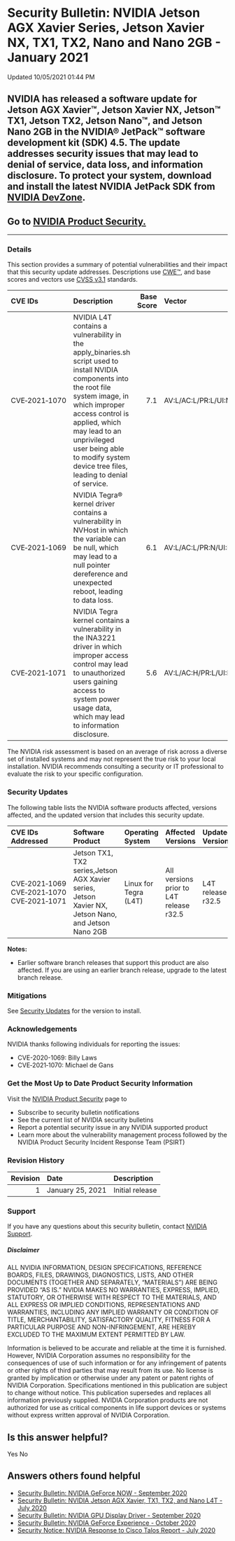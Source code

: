 

Security Bulletin: NVIDIA Jetson AGX Xavier Series, Jetson Xavier NX, TX1, TX2, Nano and Nano 2GB - January 2021
================================================================================================================




 Updated 10/05/2021 01:44 PM



NVIDIA has released a software update for Jetson AGX Xavier™, Jetson Xavier NX, Jetson™ TX1, Jetson TX2, Jetson Nano™, and Jetson Nano 2GB in the NVIDIA® JetPack™ software development kit (SDK) 4.5. The update addresses security issues that may lead to denial of service, data loss, and information disclosure. To protect your system, download and install the latest NVIDIA JetPack SDK from [NVIDIA DevZone](https://developer.nvidia.com/embedded/downloads).
-------------------------------------------------------------------------------------------------------------------------------------------------------------------------------------------------------------------------------------------------------------------------------------------------------------------------------------------------------------------------------------------------------------------------------------------------------------------------


Go to [NVIDIA Product Security.](https://www.nvidia.com/security/)
------------------------------------------------------------------

 



---




### Details


This section provides a summary of potential vulnerabilities and their impact that this security update addresses. Descriptions use [CWE™](https://cwe.mitre.org/), and base scores and vectors use [CVSS v3.1](https://www.first.org/cvss/v3.1/user-guide) standards.


| CVE IDs | Description | Base Score | Vector |
|:--------------|:--------------------------------------------------------------------------------------------------------------------------------------------------------------------------------------------------------------------------------------------------------------------------------------------------------|-------------:|:------------------------------------|
| CVE‑2021‑1070 | NVIDIA L4T contains a vulnerability in the apply\_binaries.sh script used to install NVIDIA components into the root file system image, in which improper access control is applied, which may lead to an unprivileged user being able to modify system device tree files, leading to denial of service. | 7.1 | AV:L/AC:L/PR:L/UI:N/S:U/C:N/I:H/A:H |
| CVE‑2021‑1069 | NVIDIA Tegra® kernel driver contains a vulnerability in NVHost in which the variable can be null, which may lead to a null pointer dereference and unexpected reboot, leading to data loss. | 6.1 | AV:L/AC:L/PR:N/UI:N/S:U/C:N/I:L/A:H |
| CVE‑2021‑1071 | NVIDIA Tegra kernel contains a vulnerability in the INA3221 driver in which improper access control may lead to unauthorized users gaining access to system power usage data, which may lead to information disclosure. | 5.6 | AV:L/AC:H/PR:L/UI:N/S:C/C:H/I:N/A:N |
The NVIDIA risk assessment is based on an average of risk across a diverse set of installed systems and may not represent the true risk to your local installation. NVIDIA recommends consulting a security or IT professional to evaluate the risk to your specific configuration.


### Security Updates


The following table lists the NVIDIA software products affected, versions affected, and the updated version that includes this security update.


| CVE IDs Addressed | Software Product | Operating System | Affected Versions | Updated Version |
|:------------------------------------------|:----------------------------------------------------------------------------------------------------|:----------------------|:----------------------------------------|:------------------|
| CVE‑2021‑1069 CVE‑2021‑1070 CVE‑2021‑1071 | Jetson TX1, TX2 series,Jetson AGX Xavier series, Jetson Xavier NX, Jetson Nano, and Jetson Nano 2GB | Linux for Tegra (L4T) | All versions prior to L4T release r32.5 | L4T release r32.5 |
**Notes:**


* Earlier software branch releases that support this product are also affected. If you are using an earlier branch release, upgrade to the latest branch release.


### Mitigations


See [Security Updates](#security-updates) for the version to install.


### Acknowledgements


NVIDIA thanks following individuals for reporting the issues:


* CVE-2020-1069: Billy Laws
* CVE‑2021‑1070: Michael de Gans


### Get the Most Up to Date Product Security Information


Visit the [NVIDIA Product Security](https://www.nvidia.com/security) page to


* Subscribe to security bulletin notifications
* See the current list of NVIDIA security bulletins
* Report a potential security issue in any NVIDIA supported product
* Learn more about the vulnerability management process followed by the NVIDIA Product Security Incident Response Team (PSIRT)


### Revision History


| Revision | Date | Description |
|-----------:|:-----------------|:----------------|
| 1 | January 25, 2021 | Initial release |
### Support


If you have any questions about this security bulletin, contact [NVIDIA Support](https://www.nvidia.com/object/support.html).


##### Disclaimer


ALL NVIDIA INFORMATION, DESIGN SPECIFICATIONS, REFERENCE BOARDS, FILES, DRAWINGS, DIAGNOSTICS, LISTS, AND OTHER DOCUMENTS (TOGETHER AND SEPARATELY, “MATERIALS”) ARE BEING PROVIDED “AS IS.” NVIDIA MAKES NO WARRANTIES, EXPRESS, IMPLIED, STATUTORY, OR OTHERWISE WITH RESPECT TO THE MATERIALS, AND ALL EXPRESS OR IMPLIED CONDITIONS, REPRESENTATIONS AND WARRANTIES, INCLUDING ANY IMPLIED WARRANTY OR CONDITION OF TITLE, MERCHANTABILITY, SATISFACTORY QUALITY, FITNESS FOR A PARTICULAR PURPOSE AND NON-INFRINGEMENT, ARE HEREBY EXCLUDED TO THE MAXIMUM EXTENT PERMITTED BY LAW.


Information is believed to be accurate and reliable at the time it is furnished. However, NVIDIA Corporation assumes no responsibility for the consequences of use of such information or for any infringement of patents or other rights of third parties that may result from its use. No license is granted by implication or otherwise under any patent or patent rights of NVIDIA Corporation. Specifications mentioned in this publication are subject to change without notice. This publication supersedes and replaces all information previously supplied. NVIDIA Corporation products are not authorized for use as critical components in life support devices or systems without express written approval of NVIDIA Corporation.










Is this answer helpful?
-----------------------



Yes
No







Answers others found helpful
----------------------------


* [Security Bulletin: NVIDIA GeForce NOW - September 2020](/app/answers/detail/a_id/5052/related/1)
* [Security Bulletin: NVIDIA Jetson AGX Xavier, TX1, TX2, and Nano L4T - July 2020](/app/answers/detail/a_id/5039/related/1)
* [Security Bulletin: NVIDIA GPU Display Driver - September 2020](/app/answers/detail/a_id/5075/related/1)
* [Security Bulletin: NVIDIA GeForce Experience - October 2020](/app/answers/detail/a_id/5076/related/1)
* [Security Notice: NVIDIA Response to Cisco Talos Report - July 2020](/app/answers/detail/a_id/5044/related/1)








